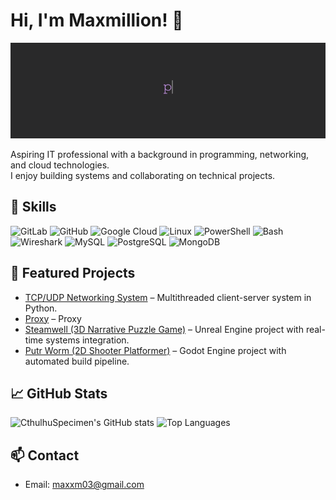 # Hi, I'm Maxmillion! 👋

<p align="center">
  <img src="assets/GreetingGif.gif" alt="Typing Hello" width="800" />
</p>

Aspiring IT professional with a background in programming, networking, and cloud technologies.  
I enjoy building systems and collaborating on technical projects.

## 🔧 Skills
![GitLab](https://img.shields.io/badge/-GitLab-E34F26?style=for-the-badge&logo=gitlab&logoColor=white)
![GitHub](https://img.shields.io/badge/-GitHub-181717?style=for-the-badge&logo=github&logoColor=white)
![Google Cloud](https://img.shields.io/badge/-Google%20Cloud-4285F4?style=for-the-badge&logo=googlecloud&logoColor=white)
![Linux](https://img.shields.io/badge/-Linux-FCC624?style=for-the-badge&logo=linux&logoColor=black)
![PowerShell](https://img.shields.io/badge/-PowerShell-0078D6?style=for-the-badge&logo=powershell&logoColor=white)
![Bash](https://img.shields.io/badge/-Bash-4EAA25?style=for-the-badge&logo=gnu-bash&logoColor=white)
![Wireshark](https://img.shields.io/badge/-Wireshark-1BA1E2?style=for-the-badge&logo=wireshark&logoColor=white)
![MySQL](https://img.shields.io/badge/-MySQL-4479A1?style=for-the-badge&logo=mysql&logoColor=white)
![PostgreSQL](https://img.shields.io/badge/-PostgreSQL-336791?style=for-the-badge&logo=postgresql&logoColor=white)
![MongoDB](https://img.shields.io/badge/-MongoDB-47A248?style=for-the-badge&logo=mongodb&logoColor=white)

## 📂 Featured Projects
- [TCP/UDP Networking System](https://github.com/CthulhuSpecimen/TCP-UDP-Client-Server) – Multithreaded client-server system in Python.
- [Proxy](https://github.com/CthulhuSpecimen/http_proxy) – Proxy
- [Steamwell (3D Narrative Puzzle Game)](https://github.com/CthulhuSpecimen/steamwell) – Unreal Engine project with real-time systems integration.
- [Putr Worm (2D Shooter Platformer)](https://github.com/CthulhuSpecimen/putr-worm) – Godot Engine project with automated build pipeline.

## 📈 GitHub Stats
![CthulhuSpecimen's GitHub stats](https://github-readme-stats.vercel.app/api?username=CthulhuSpecimen&show_icons=true&theme=radical)
![Top Languages](https://github-readme-stats.vercel.app/api/top-langs/?username=CthulhuSpecimen&layout=compact)

## 📫 Contact
- Email: maxxm03@gmail.com
